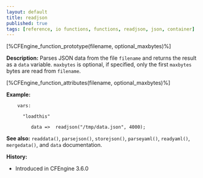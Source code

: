 ```yaml
---
layout: default
title: readjson
published: true
tags: [reference, io functions, functions, readjson, json, container]
---
```


[%CFEngine_function_prototype(filename, optional_maxbytes)%]

**Description:** Parses JSON data from the file `filename` and returns the
result as a `data` variable. `maxbytes` is optional, if specified, only the
first `maxbytes` bytes are read from `filename`.

[%CFEngine_function_attributes(filename, optional_maxbytes)%]

**Example:**

```cf3
    vars:

      "loadthis"

         data =>  readjson("/tmp/data.json", 4000);
```

**See also:** `readdata()`, `parsejson()`, `storejson()`, `parseyaml()`, `readyaml()`, `mergedata()`, and `data` documentation.

**History:**

* Introduced in CFEngine 3.6.0
